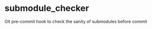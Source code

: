 submodule_checker
=================

Git pre-commit hook to check the sanity of submodules before commit
